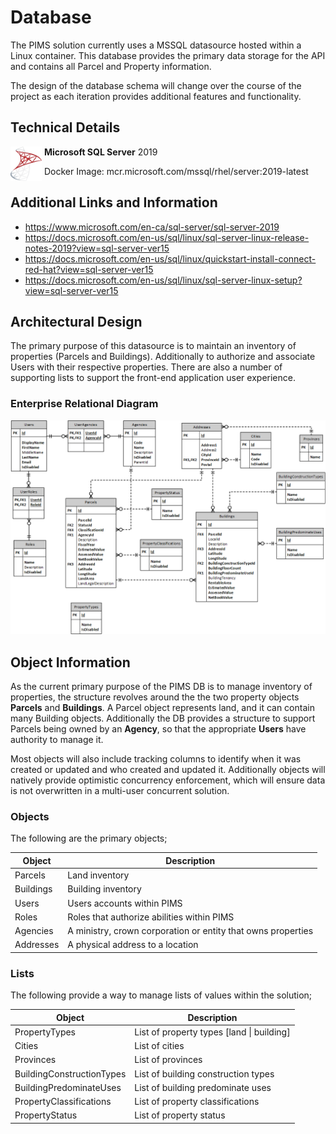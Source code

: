 # Database

The PIMS solution currently uses a MSSQL datasource hosted within a Linux container. This database provides the primary data storage for the API and contains all Parcel and Property information.

The design of the database schema will change over the course of the project as each iteration provides additional features and functionality.

## Technical Details

<img src="./images/logo-mssql.svg" width="50" style="float:left">

&nbsp;**Microsoft SQL Server** 2019

&nbsp;Docker Image: mcr.microsoft.com/mssql/rhel/server:2019-latest

## Additional Links and Information

- https://www.microsoft.com/en-ca/sql-server/sql-server-2019
- https://docs.microsoft.com/en-us/sql/linux/sql-server-linux-release-notes-2019?view=sql-server-ver15
- https://docs.microsoft.com/en-us/sql/linux/quickstart-install-connect-red-hat?view=sql-server-ver15
- https://docs.microsoft.com/en-us/sql/linux/sql-server-linux-setup?view=sql-server-ver15

## Architectural Design

The primary purpose of this datasource is to maintain an inventory of properties (Parcels and Buildings). Additionally to authorize and associate Users with their respective properties. There are also a number of supporting lists to support the front-end application user experience.

### Enterprise Relational Diagram

![database](./images/db-erd.png)

## Object Information

As the current primary purpose of the PIMS DB is to manage inventory of properties, the structure revolves around the the two property objects **Parcels** and **Buildings**. A Parcel object represents land, and it can contain many Building objects. Additionally the DB provides a structure to support Parcels being owned by an **Agency**, so that the appropriate **Users** have authority to manage it.

Most objects will also include tracking columns to identify when it was created or updated and who created and updated it. Additionally objects will natively provide optimistic concurrency enforcement, which will ensure data is not overwritten in a multi-user concurrent solution.

### Objects

The following are the primary objects;

| Object    | Description                                                  |
| --------- | ------------------------------------------------------------ |
| Parcels   | Land inventory                                               |
| Buildings | Building inventory                                           |
| Users     | Users accounts within PIMS                                   |
| Roles     | Roles that authorize abilities within PIMS                   |
| Agencies  | A ministry, crown corporation or entity that owns properties |
| Addresses | A physical address to a location                             |

### Lists

The following provide a way to manage lists of values within the solution;

| Object                    | Description                               |
| ------------------------- | ----------------------------------------- |
| PropertyTypes             | List of property types [land \| building] |
| Cities                    | List of cities                            |
| Provinces                 | List of provinces                         |
| BuildingConstructionTypes | List of building construction types       |
| BuildingPredominateUses   | List of building predominate uses         |
| PropertyClassifications   | List of property classifications          |
| PropertyStatus            | List of property status                   |
